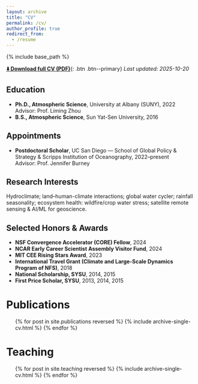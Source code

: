 ```yaml
---
layout: archive
title: "CV"
permalink: /cv/
author_profile: true
redirect_from:
  - /resume
---
```


{% include base_path %}

[**⬇️ Download full CV (PDF)**](/files/YanJiang_CV.pdf){: .btn .btn--primary}
_Last updated: 2025-10-20_

## Education
- **Ph.D., Atmospheric Science**, University at Albany (SUNY), 2022  
  Advisor: Prof. Liming Zhou
- **B.S., Atmospheric Science**, Sun Yat-Sen University, 2016

## Appointments
- **Postdoctoral Scholar**, UC San Diego — School of Global Policy & Strategy & Scripps Institution of Oceanography, 2022–present  
  Advisor: Prof. Jennifer Burney

## Research Interests
Hydroclimate; land–human-climate interactions; global water cycler; rainfall seasonality; ecosystem health: wildfire/crop water stress; satellite remote sensing & AI/ML for geoscience.

## Selected Honors & Awards
- **NSF Convergence Accelerator (CORE) Fellow**, 2024
- **NCAR Early Career Scientist Assembly Visitor Fund**, 2024
- **MIT CEE Rising Stars Award**, 2023
- **International Travel Grant (Climate and Large-Scale Dynamics Program of NFS)**, 2018
- **National Scholarship, SYSU**, 2014, 2015
- **First Price Scholar, SYSU**, 2013, 2014, 2015

Publications
======
  <ul>{% for post in site.publications reversed %}
    {% include archive-single-cv.html %}
  {% endfor %}</ul>
  
 
Teaching
======
  <ul>{% for post in site.teaching reversed %}
    {% include archive-single-cv.html %}
  {% endfor %}</ul>
  

